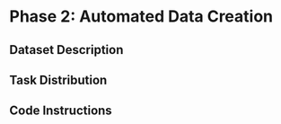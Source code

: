 # Phase 2: Automated Data Creation 

## Dataset Description





## Task Distribution




## Code Instructions


